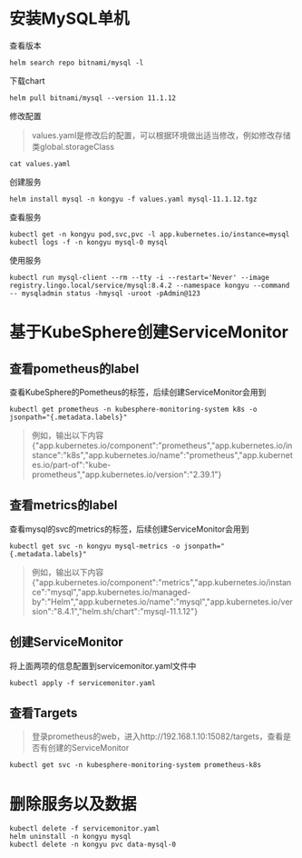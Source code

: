 # 安装MySQL单机

查看版本

```
helm search repo bitnami/mysql -l
```

下载chart

```
helm pull bitnami/mysql --version 11.1.12
```

修改配置

> values.yaml是修改后的配置，可以根据环境做出适当修改，例如修改存储类global.storageClass

```
cat values.yaml
```

创建服务

```shell
helm install mysql -n kongyu -f values.yaml mysql-11.1.12.tgz
```

查看服务

```shell
kubectl get -n kongyu pod,svc,pvc -l app.kubernetes.io/instance=mysql
kubectl logs -f -n kongyu mysql-0 mysql
```

使用服务

```
kubectl run mysql-client --rm --tty -i --restart='Never' --image  registry.lingo.local/service/mysql:8.4.2 --namespace kongyu --command -- mysqladmin status -hmysql -uroot -pAdmin@123
```

# 基于KubeSphere创建ServiceMonitor

## 查看pometheus的label

查看KubeSphere的Pometheus的标签，后续创建ServiceMonitor会用到

```shell
kubectl get prometheus -n kubesphere-monitoring-system k8s -o jsonpath="{.metadata.labels}"
```

> 例如，输出以下内容{"app.kubernetes.io/component":"prometheus","app.kubernetes.io/instance":"k8s","app.kubernetes.io/name":"prometheus","app.kubernetes.io/part-of":"kube-prometheus","app.kubernetes.io/version":"2.39.1"}

## 查看metrics的label

查看mysql的svc的metrics的标签，后续创建ServiceMonitor会用到

```shell
kubectl get svc -n kongyu mysql-metrics -o jsonpath="{.metadata.labels}"
```

> 例如，输出以下内容{"app.kubernetes.io/component":"metrics","app.kubernetes.io/instance":"mysql","app.kubernetes.io/managed-by":"Helm","app.kubernetes.io/name":"mysql","app.kubernetes.io/version":"8.4.1","helm.sh/chart":"mysql-11.1.12"}

## 创建ServiceMonitor

将上面两项的信息配置到servicemonitor.yaml文件中

```shell
kubectl apply -f servicemonitor.yaml
```

## 查看Targets

> 登录prometheus的web，进入http://192.168.1.10:15082/targets，查看是否有创建的ServiceMonitor

```shell
kubectl get svc -n kubesphere-monitoring-system prometheus-k8s
```

# 删除服务以及数据

```
kubectl delete -f servicemonitor.yaml
helm uninstall -n kongyu mysql
kubectl delete -n kongyu pvc data-mysql-0
```

# 
